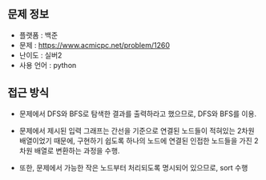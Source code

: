 ## 문제 정보

- 플랫폼 : 백준
- 문제 : https://www.acmicpc.net/problem/1260
- 난이도 : 실버2
- 사용 언어 : python

## 접근 방식

- 문제에서 DFS와 BFS로 탐색한 결과를 출력하라고 했으므로, DFS와 BFS를 이용.

- 문제에서 제시된 입력 그래프는 간선을 기준으로 연결된 노드들이 적혀있는 2차원 배열이었기 때문에, 구현하기 쉽도록 하나의 노드에 연결된 인접한 노드들을 가진 2차원 배열로 변환하는 과정을 수행.

- 또한, 문제에서 가능한 작은 노드부터 처리되도록 명시되어 있으므로, sort 수행
